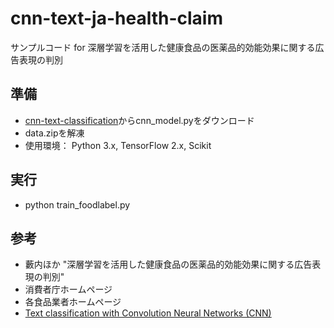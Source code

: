 # cnn-text-ja-health-claim
サンプルコード for 深層学習を活用した健康食品の医薬品的効能効果に関する広告表現の判別

## 準備
- [cnn-text-classification](https://github.com/cmasch/cnn-text-classification)からcnn_model.pyをダウンロード
- data.zipを解凍
- 使用環境： Python 3.x, TensorFlow 2.x, Scikit

## 実行
- python train_foodlabel.py

## 参考
- 藪内ほか "深層学習を活用した健康食品の医薬品的効能効果に関する広告表現の判別"
- 消費者庁ホームページ
- 各食品業者ホームページ
- [Text classification with Convolution Neural Networks (CNN)](https://github.com/cmasch/cnn-text-classification)
